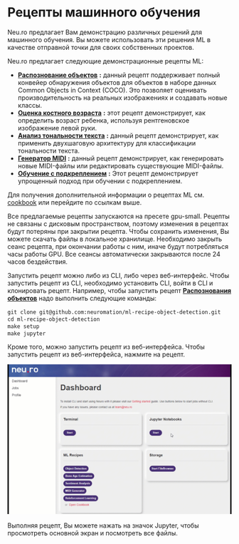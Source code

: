 # Рецепты машинного обучения

Neu.ro предлагает Вам демонстрацию различных решений для машинного обучения. Вы можете использовать эти решения ML в качестве отправной точки для своих собственных проектов.

Neu.ro предлагает следующие демонстрационные рецепты ML:

* [**Распознование объектов**](https://docs.neu.ro/cookbook/object-detection) **:** данный рецепт поддерживает полный конвейер обнаружения объектов для объектов в наборе данных Common Objects in Context \(COCO\). Это позволяет оценивать производительность на реальных изображениях и создавать новые классы.
* [**Оценка костного возраста**](https://docs.neu.ro/cookbook/pediatric-bone-age-assessment) **:** этот рецепт демонстрирует, как определить возраст ребенка, используя рентгеновское изображение левой руки.
* [**Анализ тональности текста**](https://docs.neu.ro/cookbook/hierarchical-attention-for-sentiment-classification) **:** данный рецепт демонстрирует, как применить двухшаговую архитектуру для классификации тональности текста.
* [**Генератор MIDI**](https://docs.neu.ro/cookbook/midi-generator) **:** данный рецепт демонстрирует, как генерировать новые MIDI-файлы или редактировать существующие MIDI-файлы.
* [**Обучение с подкреплением**](https://docs.neu.ro/cookbook/deep-q-learning-dqn) **:** Этот рецепт демонстрирует упрощенный подход при обучении с подкреплением.

Для получения дополнительной информации о рецептах ML см. [cookbook](https://docs.neu.ro/cookbook/cookbook) или перейдите по ссылкам выше.

Все предлагаемые рецепты запускаются на пресете gpu-small. Рецепты не связаны с дисковым пространством, поэтому изменения в рецептах будут потеряны при закрытии рецепта. Чтобы сохранить изменения, Вы можете скачать файлы в локальное хранилище. Необходимо закрыть сеанс рецепта, при окончании работы с ним, иначе будут потребляться часы работы GPU. Все сеансы автоматически закрываются после 24 часов бездействия.

Запустить рецепт можно либо из CLI, либо через веб-интерфейс. Чтобы запустить рецепт из CLI, необходимо установить CLI, войти в CLI и клонировать рецепт. Например, чтобы запустить рецепт [**Распознования объектов**](https://docs.neu.ro/cookbook/object-detection) надо выполнить следующие команды:

```text
git clone git@github.com:neuromation/ml-recipe-object-detection.git
cd ml-recipe-object-detection
make setup
make jupyter
```

Кроме того, можно запустить рецепт из веб-интерфейса. Чтобы запустить рецепт из веб-интерфейса, нажмите на рецепт.

![](../.gitbook/assets/ML_Object.gif)

Выполняя рецепт, Вы можете нажать на значок Jupyter, чтобы просмотреть основной экран и посмотреть все файлы.

